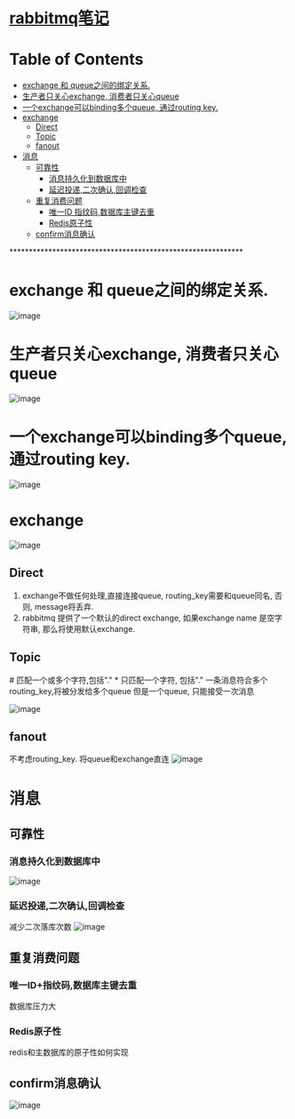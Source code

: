 # [rabbitmq笔记](https://github.com/chaleaoch/gitblog/issues/30)

Table of Contents
=================

   * [exchange 和 queue之间的绑定关系.](#exchange-和-queue之间的绑定关系)
   * [生产者只关心exchange, 消费者只关心queue](#生产者只关心exchange-消费者只关心queue)
   * [一个exchange可以binding多个queue, 通过routing key.](#一个exchange可以binding多个queue-通过routing-key)
   * [exchange](#exchange)
      * [Direct](#direct)
      * [Topic](#topic)
      * [fanout](#fanout)
   * [消息](#消息)
      * [可靠性](#可靠性)
         * [消息持久化到数据库中](#消息持久化到数据库中)
         * [延迟投递,二次确认,回调检查](#延迟投递二次确认回调检查)
      * [重复消费问题](#重复消费问题)
         * [唯一ID 指纹码,数据库主键去重](#唯一id指纹码数据库主键去重)
         * [Redis原子性](#redis原子性)
      * [confirm消息确认](#confirm消息确认)

\*\*\*\*\*\*\*\*\*\*\*\*\*\*\*\*\*\*\*\*\*\*\*\*\*\*\*\*\*\*\*\*\*\*\*\*\*\*\*\*\*\*\*\*\*\*\*\*\*\*\*\*\*\*\*\*\*\*\*\*







# exchange 和 queue之间的绑定关系.
![image](https://user-images.githubusercontent.com/11831441/99941993-e931a580-2da9-11eb-9a43-1471dcd5ca04.png)

# 生产者只关心exchange, 消费者只关心queue
![image](https://user-images.githubusercontent.com/11831441/99943368-25fe9c00-2dac-11eb-832c-068199ec3b5f.png)

# 一个exchange可以binding多个queue, 通过routing key.
![image](https://user-images.githubusercontent.com/11831441/99943538-6b22ce00-2dac-11eb-8692-a2d62c37a719.png)

# exchange
![image](https://user-images.githubusercontent.com/11831441/100063153-b18b3200-2e6b-11eb-91a1-7900283e03a7.png)

## Direct
1. exchange不做任何处理,直接连接queue, routing_key需要和queue同名, 否则, message将丢弃.
2. rabbitmq 提供了一个默认的direct exchange, 如果exchange name 是空字符串, 那么将使用默认exchange.

## Topic 
\# 匹配一个或多个字符,包括"."
\* 只匹配一个字符, 包括"."
一条消息符合多个routing_key,将被分发给多个queue
但是一个queue, 只能接受一次消息

![image](https://user-images.githubusercontent.com/11831441/100068009-ec906400-2e71-11eb-877b-b9d92b0d4e76.png)

## fanout 
 不考虑routing_key. 将queue和exchange直连
![image](https://user-images.githubusercontent.com/11831441/100071193-be148800-2e75-11eb-99f1-a303788a466a.png)

# 消息
## 可靠性
### 消息持久化到数据库中
![image](https://user-images.githubusercontent.com/11831441/100073268-44ca6480-2e78-11eb-9240-5b6417e716e1.png)
### 延迟投递,二次确认,回调检查
减少二次落库次数
![image](https://user-images.githubusercontent.com/11831441/100074726-0fbf1180-2e7a-11eb-8b28-98fb3b085cac.png)

## 重复消费问题
### 唯一ID+指纹码,数据库主键去重
数据库压力大
### Redis原子性
redis和主数据库的原子性如何实现

## confirm消息确认
![image](https://user-images.githubusercontent.com/11831441/100079365-87dc0600-2e7f-11eb-83f1-cde4197d5c99.png)


